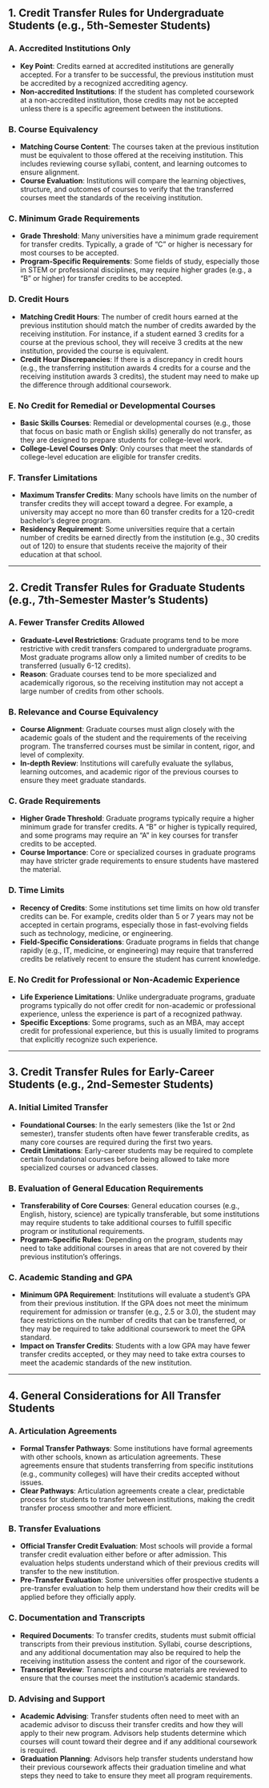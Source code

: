 
## **1. Credit Transfer Rules for Undergraduate Students (e.g., 5th-Semester Students)**

### **A. Accredited Institutions Only**
- **Key Point**: Credits earned at accredited institutions are generally accepted. For a transfer to be successful, the previous institution must be accredited by a recognized accrediting agency.
- **Non-accredited Institutions**: If the student has completed coursework at a non-accredited institution, those credits may not be accepted unless there is a specific agreement between the institutions.

### **B. Course Equivalency**
- **Matching Course Content**: The courses taken at the previous institution must be equivalent to those offered at the receiving institution. This includes reviewing course syllabi, content, and learning outcomes to ensure alignment.
- **Course Evaluation**: Institutions will compare the learning objectives, structure, and outcomes of courses to verify that the transferred courses meet the standards of the receiving institution.

### **C. Minimum Grade Requirements**
- **Grade Threshold**: Many universities have a minimum grade requirement for transfer credits. Typically, a grade of “C” or higher is necessary for most courses to be accepted.
- **Program-Specific Requirements**: Some fields of study, especially those in STEM or professional disciplines, may require higher grades (e.g., a “B” or higher) for transfer credits to be accepted.

### **D. Credit Hours**
- **Matching Credit Hours**: The number of credit hours earned at the previous institution should match the number of credits awarded by the receiving institution. For instance, if a student earned 3 credits for a course at the previous school, they will receive 3 credits at the new institution, provided the course is equivalent.
- **Credit Hour Discrepancies**: If there is a discrepancy in credit hours (e.g., the transferring institution awards 4 credits for a course and the receiving institution awards 3 credits), the student may need to make up the difference through additional coursework.

### **E. No Credit for Remedial or Developmental Courses**
- **Basic Skills Courses**: Remedial or developmental courses (e.g., those that focus on basic math or English skills) generally do not transfer, as they are designed to prepare students for college-level work.
- **College-Level Courses Only**: Only courses that meet the standards of college-level education are eligible for transfer credits.

### **F. Transfer Limitations**
- **Maximum Transfer Credits**: Many schools have limits on the number of transfer credits they will accept toward a degree. For example, a university may accept no more than 60 transfer credits for a 120-credit bachelor’s degree program.
- **Residency Requirement**: Some universities require that a certain number of credits be earned directly from the institution (e.g., 30 credits out of 120) to ensure that students receive the majority of their education at that school.

---

## **2. Credit Transfer Rules for Graduate Students (e.g., 7th-Semester Master’s Students)**

### **A. Fewer Transfer Credits Allowed**
- **Graduate-Level Restrictions**: Graduate programs tend to be more restrictive with credit transfers compared to undergraduate programs. Most graduate programs allow only a limited number of credits to be transferred (usually 6-12 credits).
- **Reason**: Graduate courses tend to be more specialized and academically rigorous, so the receiving institution may not accept a large number of credits from other schools.

### **B. Relevance and Course Equivalency**
- **Course Alignment**: Graduate courses must align closely with the academic goals of the student and the requirements of the receiving program. The transferred courses must be similar in content, rigor, and level of complexity.
- **In-depth Review**: Institutions will carefully evaluate the syllabus, learning outcomes, and academic rigor of the previous courses to ensure they meet graduate standards.

### **C. Grade Requirements**
- **Higher Grade Threshold**: Graduate programs typically require a higher minimum grade for transfer credits. A “B” or higher is typically required, and some programs may require an “A” in key courses for transfer credits to be accepted.
- **Course Importance**: Core or specialized courses in graduate programs may have stricter grade requirements to ensure students have mastered the material.

### **D. Time Limits**
- **Recency of Credits**: Some institutions set time limits on how old transfer credits can be. For example, credits older than 5 or 7 years may not be accepted in certain programs, especially those in fast-evolving fields such as technology, medicine, or engineering.
- **Field-Specific Considerations**: Graduate programs in fields that change rapidly (e.g., IT, medicine, or engineering) may require that transferred credits be relatively recent to ensure the student has current knowledge.

### **E. No Credit for Professional or Non-Academic Experience**
- **Life Experience Limitations**: Unlike undergraduate programs, graduate programs typically do not offer credit for non-academic or professional experience, unless the experience is part of a recognized pathway.
- **Specific Exceptions**: Some programs, such as an MBA, may accept credit for professional experience, but this is usually limited to programs that explicitly recognize such experience.

---

## **3. Credit Transfer Rules for Early-Career Students (e.g., 2nd-Semester Students)**

### **A. Initial Limited Transfer**
- **Foundational Courses**: In the early semesters (like the 1st or 2nd semester), transfer students often have fewer transferable credits, as many core courses are required during the first two years.
- **Credit Limitations**: Early-career students may be required to complete certain foundational courses before being allowed to take more specialized courses or advanced classes.

### **B. Evaluation of General Education Requirements**
- **Transferability of Core Courses**: General education courses (e.g., English, history, science) are typically transferable, but some institutions may require students to take additional courses to fulfill specific program or institutional requirements.
- **Program-Specific Rules**: Depending on the program, students may need to take additional courses in areas that are not covered by their previous institution’s offerings.

### **C. Academic Standing and GPA**
- **Minimum GPA Requirement**: Institutions will evaluate a student’s GPA from their previous institution. If the GPA does not meet the minimum requirement for admission or transfer (e.g., 2.5 or 3.0), the student may face restrictions on the number of credits that can be transferred, or they may be required to take additional coursework to meet the GPA standard.
- **Impact on Transfer Credits**: Students with a low GPA may have fewer transfer credits accepted, or they may need to take extra courses to meet the academic standards of the new institution.

---

## **4. General Considerations for All Transfer Students**

### **A. Articulation Agreements**
- **Formal Transfer Pathways**: Some institutions have formal agreements with other schools, known as articulation agreements. These agreements ensure that students transferring from specific institutions (e.g., community colleges) will have their credits accepted without issues.
- **Clear Pathways**: Articulation agreements create a clear, predictable process for students to transfer between institutions, making the credit transfer process smoother and more efficient.

### **B. Transfer Evaluations**
- **Official Transfer Credit Evaluation**: Most schools will provide a formal transfer credit evaluation either before or after admission. This evaluation helps students understand which of their previous credits will transfer to the new institution.
- **Pre-Transfer Evaluation**: Some universities offer prospective students a pre-transfer evaluation to help them understand how their credits will be applied before they officially apply.

### **C. Documentation and Transcripts**
- **Required Documents**: To transfer credits, students must submit official transcripts from their previous institution. Syllabi, course descriptions, and any additional documentation may also be required to help the receiving institution assess the content and rigor of the coursework.
- **Transcript Review**: Transcripts and course materials are reviewed to ensure that the courses meet the institution’s academic standards.

### **D. Advising and Support**
- **Academic Advising**: Transfer students often need to meet with an academic advisor to discuss their transfer credits and how they will apply to their new program. Advisors help students determine which courses will count toward their degree and if any additional coursework is required.
- **Graduation Planning**: Advisors help transfer students understand how their previous coursework affects their graduation timeline and what steps they need to take to ensure they meet all program requirements.
